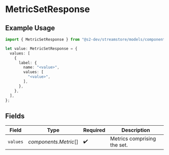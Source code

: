 # MetricSetResponse

## Example Usage

```typescript
import { MetricSetResponse } from "@s2-dev/streamstore/models/components";

let value: MetricSetResponse = {
  values: [
    {
      label: {
        name: "<value>",
        values: [
          "<value>",
        ],
      },
    },
  ],
};
```

## Fields

| Field                       | Type                        | Required                    | Description                 |
| --------------------------- | --------------------------- | --------------------------- | --------------------------- |
| `values`                    | *components.Metric*[]       | :heavy_check_mark:          | Metrics comprising the set. |